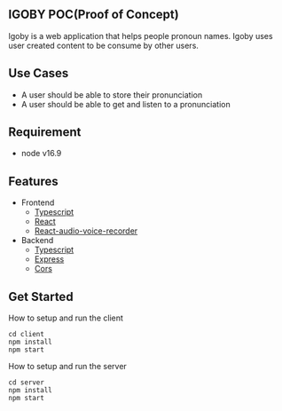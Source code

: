 ## IGOBY POC(Proof of Concept)

Igoby is a web application that helps people pronoun names. Igoby uses user created content to be consume by other users.

## Use Cases

- A user should be able to store their pronunciation
- A user should be able to get and listen to a pronunciation

## Requirement

- node v16.9

## Features

- Frontend
  - [Typescript](https://www.typescriptlang.org/)
  - [React](https://reactjs.org/)
  - [React-audio-voice-recorder](https://www.npmjs.com/package/react-audio-voice-recorder)
- Backend
  - [Typescript](https://www.typescriptlang.org/)
  - [Express](https://github.com/expressjs/express)
  - [Cors](https://www.npmjs.com/package/cors)

## Get Started

How to setup and run the client

```
cd client
npm install
npm start
```

How to setup and run the server

```
cd server
npm install
npm start
```
